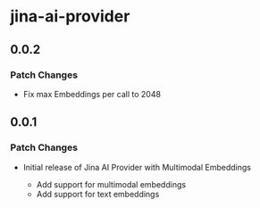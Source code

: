 # jina-ai-provider

## 0.0.2

### Patch Changes

- Fix max Embeddings per call to 2048

## 0.0.1

### Patch Changes

- Initial release of Jina AI Provider with Multimodal Embeddings

  - Add support for multimodal embeddings
  - Add support for text embeddings
